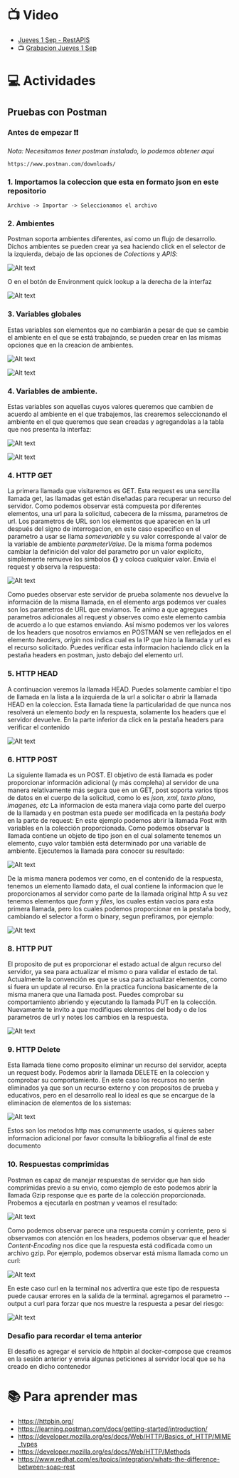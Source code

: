 # :tv:  Video
- [Jueves 1 Sep - RestAPIS](https://drive.google.com/file/d/1FLXT26CZvrmMA8QgOZIslYWPFAijBZoR/view?usp=sharing)
- 📺 [Grabacion Jueves 1 Sep](https://drive.google.com/file/d/1NJPYc0Tz0epoVn3oY-1EhF7UXTO2B6_8/view?usp=sharing)

# :computer:  Actividades

## Pruebas con Postman

### Antes de empezar :exclamation::exclamation:
*Nota: Necesitamos tener postman instalado, lo podemos obtener aqui*

``` 
https://www.postman.com/downloads/
```

### 1. Importamos la coleccion que esta en formato json en este repositorio

```
Archivo -> Importar -> Seleccionamos el archivo
```

### 2. Ambientes

Postman soporta ambientes diferentes, así como un flujo de desarrollo. Dichos ambientes se pueden crear ya sea haciendo click en el selector de la izquierda, debajo de las opciones de *Colections* y *APIS*:

![Alt text](./imagenes/environments.jpg "Environments")

O en el botón de Environment quick lookup a la derecha de la interfaz

![Alt text](./imagenes/environmentLookup.jpg "Environments Lookup")

### 3. Variables globales

Estas variables son elementos que no cambiarán a pesar de que se cambie el ambiente en el que se está trabajando, se pueden crear en las mismas opciones que en la creacion de ambientes.

![Alt text](./imagenes/globalVariables.jpg "Global Variables")

![Alt text](./imagenes/globalVariablesOpt2.jpg "Global Variables")

### 4. Variables de ambiente.

Estas variables son aquellas cuyos valores queremos que cambien de acuerdo al ambiente en el que trabajemos, las crearemos seleccionando el ambiente en el que queremos que sean creadas y agregandolas a la tabla que nos presenta la interfaz:

![Alt text](./imagenes/environmentVariables.jpg "Environment Variables")

![Alt text](./imagenes/environmentVariablesOtp2.jpg "Environment Variables")

### 4. HTTP GET 

La primera llamada que visitaremos es GET. Esta request es una sencilla llamada get, las llamadas get están diseñadas para recuperar un recurso del servidor. Como podemos observar está compuesta por diferentes elementos, una url para la solicitud, cabecera de la missma, parametros de url.
Los parametros de URL son los elementos que aparecen en la url después del signo de interrogacion, en este caso especifico en el parametro a usar se llama *somevariable* y su valor corresponde al valor de la variable de ambiente *parameterValue*.
De la misma forma podemos cambiar la definición del valor del parametro por un valor explícito, simplemente remueve los simbolos **{}** y coloca cualquier valor. Envia el request y observa la respuesta:

![Alt text](./imagenes/restResult.jpg "GET Result")

Como puedes observar este servidor de prueba solamente nos devuelve la información de la misma llamada, en el elemento args podemos ver cuales son los parametros de URL que enviamos. 
Te animo a que agregues parametros adicionales al request y observes como este elemento cambia de acuerdo a lo que estamos enviando. 
Así mismo podemos ver los valores de los headers que nosotros enviamos en POSTMAN se ven reflejados en el elemento *headers*, *origin* nos indica cual es la IP que hizo la llamada y url es el recurso solicitado.
Puedes verificar esta informacion haciendo click en la pestaña headers en postman, justo debajo del elemento url.

### 5. HTTP HEAD

A continuacion veremos la llamada HEAD. Puedes solamente cambiar el tipo de llamada en la lista a la izquierda de la url a solicitar o abrir la llamada HEAD en la coleccion. Esta llamada tiene la particularidad de que nunca nos resolverá un elemento 
*body* en la respuesta, solamente los headers que el servidor devuelve. En la parte inferior da click en la pestaña headers para verificar el contenido

![Alt text](./imagenes/headResult.jpg "Head Result")

### 6. HTTP POST

La siguiente llamada es un POST. El objetivo de está llamada es poder proporcionar información adicional (y más compleha) al servidor de una manera relativamente más segura que en un GET, post soporta varios tipos de datos en el cuerpo de la solicitud, como lo es *json, xml, texto plano, imagenes, etc*
La informacion de esta manera viaja como parte del cuerpo de la llamada y en postman esta puede ser modificada en la pestaña *body* en la parte de request: En este ejemplo podemos abrir la llamada 
Post with variables en la colección proporcionada. Como podemos observar la llamada contiene un objeto de tipo json en el cual solamente tenemos un elemento, cuyo valor también está determinado por una variable de ambiente. Ejecutemos la llamada para conocer su resultado:

![Alt text](./imagenes/postBody.jpg "Post Result")

De la misma manera podemos ver como, en el contenido de la respuesta, tenemos un elemento llamado data, el cual contiene la informacion que le proporcionamos al servidor como parte de la llamada original http
A su vez tenemos elementos que *form* y *files*, los cuales están vacios para esta primera llamada, pero los cuales podemos proporcionar en la pestaña body, cambiando el selector a form o binary, segun prefiramos, por ejemplo:

![Alt text](./imagenes/postForm.jpg "Post Form Result")

### 8. HTTP PUT

El proposito de put es proporcionar el estado actual de algun recurso del servidor, ya sea para actualizar el mismo o para validar el estado de tal. Actualmente la convención es que se usa para actualizar elementos, como si fuera un update al recurso. En la practica funciona basicamente de
la misma manera que una llamada post. Puedes comprobar su comportamiento abriendo y ejecutando la llamada PUT en la colección. Nuevamente te invito a que modifiques elementos del body o de los parametros de url y notes los cambios en la respuesta.

![Alt text](./imagenes/putResult.jpg "Put Result")

### 9. HTTP Delete

Esta llamada tiene como proposito eliminar un recurso del servidor, acepta un request body. Podemos abrir la llamada DELETE en la coleccion y comprobar su comportamiento. En este caso los recursos no serán eliminados ya que son un recurso externo y con propositos de prueba y educativos, pero en el 
desarrollo real lo ideal es que se encargue de la eliminacion de elementos de los sistemas:

![Alt text](./imagenes/deleteResult.jpg "Delete Result")

Estos son los metodos http mas comunmente usados, si quieres saber informacion adicional por favor consulta la bibliografia al final de este documento

### 10. Respuestas comprimidas 

Postman es capaz de manejar respuestas de servidor que han sido comprimidas previo a su envio, como ejemplo de esto podemos abrir la llamada Gzip response que es parte de la colección proporcionada. Probemos a ejecutarla en postman y veamos el resultado:

![Alt text](./imagenes/gzipResponse.jpg "Compressed Result")

Como podemos observar parece una respuesta común y corriente, pero si observamos con atención en los headers, podemos observar que el header *Content-Encoding* nos dice que la respuesta está codificada como un archivo gzip. 
Por ejemplo, podemos observar está misma llamada como un curl:

![Alt text](./imagenes/gzipCurlWarning.jpg "Warning Result")

En este caso curl en la terminal nos advertira que este tipo de respuesta puede causar errores en la salida de la terminal. agregamos el parametro --output a curl para forzar que nos muestre la respuesta a pesar del riesgo:

![Alt text](./imagenes/gzipCurl.jpg "curl zip Result")

### Desafio para recordar el tema anterior

El desafio es agregar el servicio de httpbin al docker-compose que creamos en la sesión anterior y envia algunas peticiones al servidor local que se ha creado en dicho contenedor

# :books: Para aprender mas
* https://httpbin.org/
* https://learning.postman.com/docs/getting-started/introduction/
* https://developer.mozilla.org/es/docs/Web/HTTP/Basics_of_HTTP/MIME_types
* https://developer.mozilla.org/es/docs/Web/HTTP/Methods
* https://www.redhat.com/es/topics/integration/whats-the-difference-between-soap-rest
